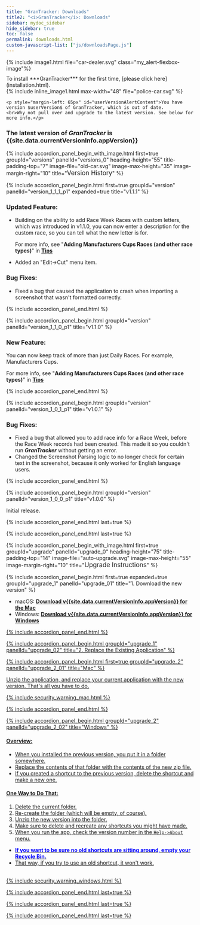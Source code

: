 ```yaml
---
title: "GranTracker: Downloads"
title2: "<i>GranTracker</i>: Downloads"
sidebar: mydoc_sidebar
hide_sidebar: true
toc: false
permalink: downloads.html
custom-javascript-list: ["js/downloadsPage.js"]
---
```


<div id="firstTimeUserAlert" class="alert alert-info my_alert-flexbox my_group-clear-after">
{% include image1.html file="car-dealer.svg" class="my_alert-flexbox-image"%}
<div class="my_alert-flexbox-text-120" style="padding-top: 10px" markdown="1">To install ***GranTracker*** for the first time, [please click here](installation.html).
</div>
</div>

<div id="userVersionAlert" class="alert alert-warning my_alert-warning my_group-clear-after my_hidden" role="alert">
	{% include inline_image1.html max-width="48"  file="police-car.svg" %}

	<p style="margin-left: 65px" id="userVersionAlertContent">You have version $userVersion$ of GranTracker, which is out of date.
	<br>Why not pull over and upgrade to the latest version. See below for more info.</p>
</div>

### The latest version of ***GranTracker*** is {{site.data.currentVersionInfo.appVersion}}

{% include accordion_panel_begin_with_image.html first=true groupId="versions" panelId="versions_0"
	heading-height="55" title-padding-top="7"
	image-file="old-car.svg" image-max-height="35" image-margin-right="10" title="<span style='font-size: 1.2em'>Version History</span>" %}


{% include accordion_panel_begin.html first=true groupId="version" panelId="version_1_1_1_p1" expanded=true title="v1.1.1" %}

### Updated Feature:

* Building on the ability to add Race Week Races with custom letters, which was introduced in v1.1.0, you can now enter a description for the custom race, so you can tell what the new letter is for.

  For more info, see "**Adding Manufacturers Cups Races (and other race types)**" in [**Tips**](doc_tips.html)

* Added an "Edit->Cut" menu item.

### Bug Fixes:

* Fixed a bug that caused the application to crash when importing a screenshot that wasn't formatted correctly.

{% include accordion_panel_end.html %}

{% include accordion_panel_begin.html groupId="version" panelId="version_1_1_0_p1" title="v1.1.0" %}

### New Feature:

You can now keep track of more than just Daily Races. For example, Manufacturers Cups.

For more info, see "**Adding Manufacturers Cups Races (and other race types)**" in [**Tips**](doc_tips.html)

{% include accordion_panel_end.html %}

{% include accordion_panel_begin.html groupId="version" panelId="version_1_0_1_p1" title="v1.0.1" %}

### Bug Fixes:

* Fixed a bug that allowed you to add race info for a Race Week, before the Race Week records had been created. This made it so you couldn't run ***GranTracker*** without getting an error.
* Changed the Screenshot Parsing logic to no longer check for certain text in the screenshot, because it only worked for English language users.

{% include accordion_panel_end.html %}

{% include accordion_panel_begin.html groupId="version" panelId="version_1_0_0_p1" title="v1.0.0" %}

Initial release.

{% include accordion_panel_end.html last=true %}

{% include accordion_panel_end.html last=true %}


{% include accordion_panel_begin_with_image.html first=true groupId="upgrade" panelId="upgrade_0"
	heading-height="75" title-padding-top="14"
	image-file="auto-upgrade.svg" image-max-height="55" image-margin-right="10" title="<span style='font-size: 1.2em'>Upgrade Instructions</span>" %}

{% include accordion_panel_begin.html first=true expanded=true groupId="upgrade_1" panelId="upgrade_01" title="1. Download the new version" %}

* macOS: <a href="https://github.com/GranTracker/GranTracker.Data/raw/main/GranTracker.macOS.v{{site.data.currentVersionInfo.appVersion}}.zip"><b>Download v{{site.data.currentVersionInfo.appVersion}} for the Mac</b></a>
* Windows: <a href="https://github.com/GranTracker/GranTracker.Data/raw/main/GranTracker.windows.v{{site.data.currentVersionInfo.appVersion}}.zip"><b>Download v{{site.data.currentVersionInfo.appVersion}} for Windows</b>

{% include accordion_panel_end.html %}

{% include accordion_panel_begin.html groupId="upgrade_1" panelId="upgrade_02" title="2. Replace the Existing Application" %}

{% include accordion_panel_begin.html first=true groupId="upgrade_2" panelId="upgrade_2_01" title="Mac" %}

Unzip the application, and replace your current application with the new version. That's all you have to do.

{% include security_warning_mac.html %}

{% include accordion_panel_end.html %}

{% include accordion_panel_begin.html groupId="upgrade_2" panelId="upgrade_2_02" title="Windows" %}

#### Overview:

* When you installed the previous version, you put it in a folder somewhere.
* Replace the contents of that folder with the contents of the new zip file.
* If you created a shortcut to the previous version, delete the shortcut and make a new one.

#### One Way to Do That:

1. Delete the current folder.
2. Re-create the folder (which will be empty, of course).
3. Unzip the new version into the folder.
4. Make sure to delete and recreate any shortcuts you might have made.
5. When you run the app, check the version number in the `Help->About` menu.
  * <span style="color:blue"><strong>If you want to be sure no old shortcuts are sitting around, empty your Recycle Bin.</strong></span>
  * That way, if you try to use an old shortcut, it won't work.

<br/>
{% include security_warning_windows.html %}

{% include accordion_panel_end.html last=true %}

{% include accordion_panel_end.html last=true %}

{% include accordion_panel_end.html last=true %}
